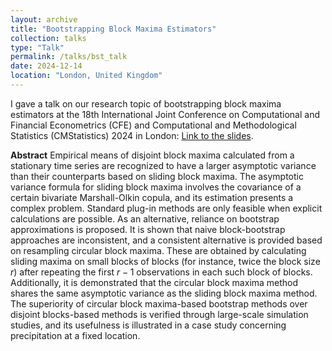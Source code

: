 ```yaml
---
layout: archive
title: "Bootstrapping Block Maxima Estimators"
collection: talks
type: "Talk"
permalink: /talks/bst_talk
date: 2024-12-14
location: "London, United Kingdom"
---
```


I gave a talk on our research topic of bootstrapping block maxima estimators at the 18th International Joint Conference on Computational and Financial Econometrics (CFE) and Computational and Methodological Statistics (CMStatistics) 2024 in London: [Link to the slides](../files/bst_talk.pdf).    

**Abstract**
Empirical means of disjoint block maxima calculated from a stationary time series are recognized to have a larger asymptotic variance than their counterparts based on sliding block maxima. The asymptotic variance formula for sliding block maxima involves the covariance of a certain bivariate Marshall-Olkin copula, and its estimation presents a complex problem. Standard plug-in methods are only feasible when explicit calculations are possible. As an alternative, reliance on bootstrap approximations is proposed. It is shown that naive block-bootstrap approaches are inconsistent, and a consistent alternative is provided based on resampling circular block maxima. These are obtained by calculating sliding maxima on small blocks of blocks (for instance, twice the block size $r$) after repeating the first $r - 1$ observations in each such block of blocks. Additionally, it is demonstrated that the circular block maxima method shares the same asymptotic variance as the sliding block maxima method. The superiority of circular block maxima-based bootstrap methods over disjoint blocks-based methods is verified through large-scale simulation studies, and its usefulness is illustrated in a case study concerning precipitation at a fixed location.